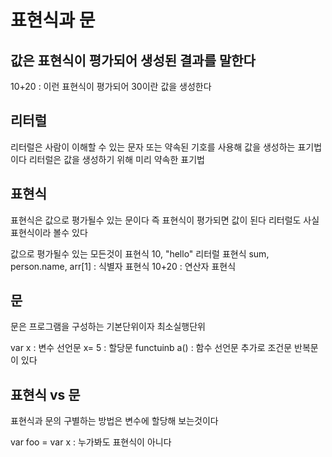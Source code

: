 # 표현식과 문

## 값은 표현식이 평가되어 생성된 결과를 말한다

10+20 : 이런 표현식이 평가되어 30이란 값을 생성한다

## 리터럴

리터럴은 사람이 이해할 수 있는 문자 또는 약속된 기호를 사용해 값을 생성하는 표기법이다
리터럴은 값을 생성하기 위해 미리 약속한 표기법

## 표현식

표현식은 값으로 평가될수 있는 문이다 즉 표현식이 평가되면 값이 된다
리터럴도 사실 표현식이라 볼수 있다

값으로 평가될수 있는 모든것이 표현식
10, "hello" 리터럴 표현식
sum, person.name, arr[1] : 식별자 표현식
10+20 : 연산자 표현식

## 문

문은 프로그램을 구성하는 기본단위이자 최소실행단위

var x : 변수 선언문
x= 5 : 할당문
functuinb a() : 함수 선언문
추가로 조건문 반복문이 있다

## 표현식 vs 문

표현식과 문의 구별하는 방법은 변수에 할당해 보는것이다

var foo = var x : 누가봐도 표현식이 아니다
